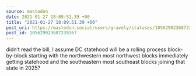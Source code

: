 ```yaml
---
source: mastodon
date: 2021-01-27 18:09:51.39 +00
title: "2021-01-27 18:09:51.39 +00"
post_uri: https://mastodon.social/users/gravely/statuses/105629023687239167
post_id: 105629023687239167
---
```

didn’t read the bill, I assume DC statehood will be a rolling process block-by-block starting with the northwestern most northwest blocks immediately getting statehood and the southeastern most southeast blocks joining that state in 2025?


